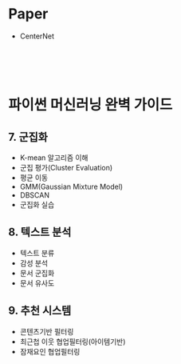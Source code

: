 Paper
=============================
- CenterNet

<br></br>
파이썬 머신러닝 완벽 가이드
=============================
## 7. 군집화
- K-mean 알고리즘 이해
- 군집 평가(Cluster Evaluation)
- 평균 이동
- GMM(Gaussian Mixture Model)
- DBSCAN
- 군집화 실습


## 8. 텍스트 분석
- 텍스트 분류
- 감성 분석
- 문서 군집화
- 문서 유사도


## 9. 추천 시스템
- 콘텐츠기반 필터링
- 최근첩 이웃 협업필터링(아이템기반)
- 잠재요인 협업필터링

